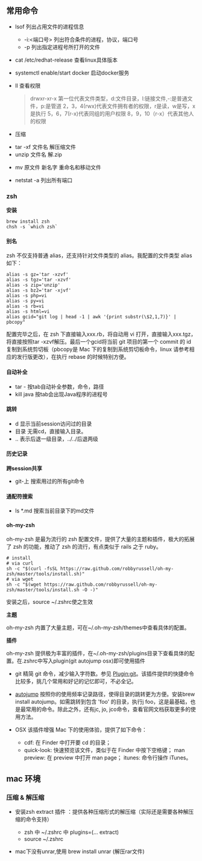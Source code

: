 
## 常用命令

+ lsof 列出占用文件的进程信息
  + -i:<端口号> 列出符合条件的进程，协议，端口号
  + -p 列出指定进程号所打开的文件
+ cat /etc/redhat-release 查看linux具体版本

+ systemctl enable/start docker 启动docker服务

+ ll 查看权限
  >drwxr-xr-x
  >第一位代表文件类型，d:文件目录，l:链接文件,-:是普通文件，p:是管道
  >2，3，4(rwx)代表文件拥有者的权限，r是读，w是写，x是执行
  > 5，6，7(r-x)代表同组的用户权限
  > 8，9，10（r-x）代表其他人的权限


+  压缩
  - tar -xf 文件名   解压缩文件
  - unzip 文件名  解.zip

+ mv 原文件 新名字    重命名和移动文件

+ netstat -a 列出所有端口

### zsh

**安装**

    brew install zsh
    chsh -s `which zsh`

#### 别名
zsh 不仅支持普通 alias，还支持针对文件类型的 alias。我配置的文件类型 alias 如下：

    alias -s gz='tar -xzvf'
    alias -s tgz='tar -xzvf'
    alias -s zip='unzip'
    alias -s bz2='tar -xjvf'
    alias -s php=vi
    alias -s py=vi
    alias -s rb=vi
    alias -s html=vi
    alias gcid="git log | head -1 | awk '{print substr(\$2,1,7)}' | pbcopy"

配置完毕之后，在 zsh 下直接输入xxx.rb，将自动用 vi 打开，直接输入xxx.tgz，将直接按照tar -xzvf解压。最后一个gcid将当前 git 项目的第一个 commit 的 id 复制到系统剪切板（pbcopy是 Mac 下的复制到系统剪切板命令，linux 请参考相应的发行版更改），在执行 rebase 的时候特别方便。

#### 自动补全
+ tar -      按tab自动补全参数，命令，路径
+ kill java  按tab会出现Java程序的进程号

#### 跳转
+ d        显示当前session访问过的目录
+ 目录      无需cd，直接输入目录。
+ ..       表示后退一级目录，../../后退两级

#### 历史记录
**跨session共享**
+ git-上   搜索用过的所有git命令

#### 通配符搜索
+ ls *.md   搜索当前目录下的md文件

#### oh-my-zsh
oh-my-zsh 是最为流行的 zsh 配置文件，提供了大量的主题和插件，极大的拓展了 zsh 的功能，推动了 zsh 的流行，有点类似于 rails 之于 ruby。

    # install
    # via curl
    sh -c "$(curl -fsSL https://raw.github.com/robbyrussell/oh-my-zsh/master/tools/install.sh)"
    # via wget
    sh -c "$(wget https://raw.github.com/robbyrussell/oh-my-zsh/master/tools/install.sh -O -)"

安装之后，source ~/.zshrc使之生效

**主题**

oh-my-zsh 内置了大量主题，可在~/.oh-my-zsh/themes中查看具体的配置。

**插件**

oh-my-zsh 提供极为丰富的插件，在~/.oh-my-zsh/plugins目录下查看具体的配置。在.zshrc中写入plugin(git autojump osx)即可使用插件

  * git 精简 git 命令，减少输入字符数。参见 [Plugin:git](https://github.com/robbyrussell/oh-my-zsh/wiki/Plugin:git)。该插件提供的快捷命令比较多，挑几个常用和好记的记忆即可，不必全记。

  * [autojump](https://github.com/wting/autojump)  按照你的使用频率记录路径，使得目录的跳转更为方便。安装brew install autojump。如需跳转到包含 'foo' 的目录，执行j foo，这是最基础，也是最常用的命令。除此之外，还有jc, jo, jco命令，查看官网文档获取更多的使用方法。

  * OSX 该插件增强 Mac 下的使用体验，提供了如下命令：
    - cdf: 在 Finder 中打开要 cd 的目录；
    - quick-look: 快速预览该文件，类似于在 Finder 中按下空格键；
    man preview: 在 preview 中打开 man page；
itunes: 命令行操作 iTunes。


## mac 环境

### 压缩 & 解压缩

+ 安装zsh extract 插件 ：提供各种压缩形式的解压缩（实际还是需要各种解压缩的命令支持）
  - zsh 中 ~/.zshrc 中 plugins=(... extract)
  - source ~/.zshrc

+ mac下没有unrar,使用 brew install unrar (解压rar文件)
